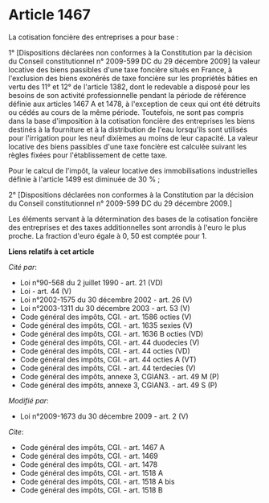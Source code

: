 # Article 1467

La cotisation foncière des entreprises a pour base : 

1° [Dispositions déclarées non conformes à la Constitution par la décision du Conseil constitutionnel n° 2009-599 DC du 29
décembre 2009] la valeur locative des biens passibles d'une taxe foncière situés en France, à l'exclusion des biens exonérés
de taxe foncière sur les propriétés bâties en vertu des 11° et 12° de l'article 1382, dont le redevable a disposé pour les
besoins de son activité professionnelle pendant la période de référence définie aux articles 1467 A et 1478, à l'exception de
ceux qui ont été détruits ou cédés au cours de la même période. Toutefois, ne sont pas compris dans la base d'imposition à la
cotisation foncière des entreprises les biens destinés à la fourniture et à la distribution de l'eau lorsqu'ils sont utilisés
pour l'irrigation pour les neuf dixièmes au moins de leur capacité. La valeur locative des biens passibles d'une taxe
foncière est calculée suivant les règles fixées pour l'établissement de cette taxe. 

Pour le calcul de l'impôt, la valeur locative des immobilisations industrielles définie à l'article 1499 est diminuée de 30
% ; 

2° [Dispositions déclarées non conformes à la Constitution par la décision du Conseil constitutionnel n° 2009-599 DC du 29
décembre 2009.] 

Les éléments servant à la détermination des bases de la cotisation foncière des entreprises et des taxes additionnelles sont
arrondis à l'euro le plus proche. La fraction d'euro égale à 0, 50 est comptée pour 1.

**Liens relatifs à cet article**

_Cité par_:

  - Loi n°90-568 du 2 juillet 1990 - art. 21 (VD)
  - Loi - art. 44 (V)
  - Loi n°2002-1575 du 30 décembre 2002 - art. 26 (V)
  - Loi n°2003-1311 du 30 décembre 2003 - art. 53 (V)
  - Code général des impôts, CGI. - art. 1586 octies (V)
  - Code général des impôts, CGI. - art. 1635 sexies (V)
  - Code général des impôts, CGI. - art. 1636 B octies (VD)
  - Code général des impôts, CGI. - art. 44 duodecies (V)
  - Code général des impôts, CGI. - art. 44 octies (VD)
  - Code général des impôts, CGI. - art. 44 octies A (VT)
  - Code général des impôts, CGI. - art. 44 terdecies (V)
  - Code général des impôts, annexe 3, CGIAN3. - art. 49 M (P)
  - Code général des impôts, annexe 3, CGIAN3. - art. 49 S (P)

_Modifié par_:

  - Loi n°2009-1673 du 30 décembre 2009 - art. 2 (V)

_Cite_:

  - Code général des impôts, CGI. - art. 1467 A
  - Code général des impôts, CGI. - art. 1469
  - Code général des impôts, CGI. - art. 1478
  - Code général des impôts, CGI. - art. 1518 A
  - Code général des impôts, CGI. - art. 1518 A bis
  - Code général des impôts, CGI. - art. 1518 B
